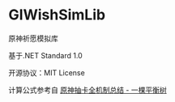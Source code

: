 # GIWishSimLib
原神祈愿模拟库

基于.NET Standard 1.0

开源协议：MIT License

计算公式参考自 [原神抽卡全机制总结 - 一棵平衡树](https://www.bilibili.com/read/cv10468091)